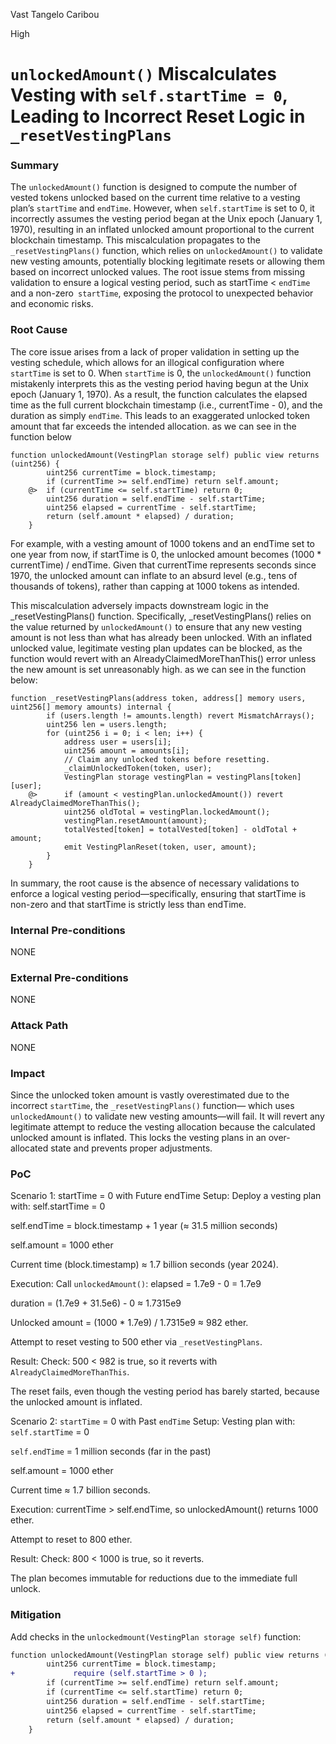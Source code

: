 Vast Tangelo Caribou

High

# `unlockedAmount()` Miscalculates Vesting with `self.startTime = 0`, Leading to Incorrect Reset Logic in `_resetVestingPlans`

### Summary

The `unlockedAmount()` function is designed to compute the number of vested tokens unlocked based on the current time relative to a vesting plan’s `startTime` and `endTime`. However, when `self.startTime` is set to 0, it incorrectly assumes the vesting period began at the Unix epoch (January 1, 1970), resulting in an inflated unlocked amount proportional to the current blockchain timestamp. This miscalculation propagates to the` _resetVestingPlans()` function, which relies on `unlockedAmount()` to validate new vesting amounts, potentially blocking legitimate resets or allowing them based on incorrect unlocked values.
 The root issue stems from missing validation to ensure a logical vesting period, such as startTime < `endTime` and a non-zero` startTime`, exposing the protocol to unexpected behavior and economic risks.



### Root Cause

The core issue arises from a lack of proper validation in setting up the vesting schedule, which allows for an illogical configuration where `startTime` is set to 0. When `startTime` is 0, the `unlockedAmount()` function mistakenly interprets this as the vesting period having begun at the Unix epoch (January 1, 1970). As a result, the function calculates the elapsed time as the full current blockchain timestamp (i.e., currentTime - 0), and the duration as simply `endTime`. This leads to an exaggerated unlocked token amount that far exceeds the intended allocation. as we can see in the function below 
```solidity
function unlockedAmount(VestingPlan storage self) public view returns (uint256) {
		uint256 currentTime = block.timestamp;
		if (currentTime >= self.endTime) return self.amount; 
	@>	if (currentTime <= self.startTime) return 0;
		uint256 duration = self.endTime - self.startTime;
		uint256 elapsed = currentTime - self.startTime;
		return (self.amount * elapsed) / duration; 
	}
```

For example, with a vesting amount of 1000 tokens and an endTime set to one year from now, if startTime is 0, the unlocked amount becomes (1000 * currentTime) / endTime. Given that currentTime represents seconds since 1970, the unlocked amount can inflate to an absurd level (e.g., tens of thousands of tokens), rather than capping at 1000 tokens as intended.

This miscalculation adversely impacts downstream logic in the _resetVestingPlans() function. Specifically, _resetVestingPlans() relies on the value returned by `unlockedAmount()` to ensure that any new vesting amount is not less than what has already been unlocked. With an inflated unlocked value, legitimate vesting plan updates can be blocked, as the function would revert with an AlreadyClaimedMoreThanThis() error unless the new amount is set unreasonably high. as we can see in the function below:

```solidity
function _resetVestingPlans(address token, address[] memory users, uint256[] memory amounts) internal {
		if (users.length != amounts.length) revert MismatchArrays();
		uint256 len = users.length;
		for (uint256 i = 0; i < len; i++) {
			address user = users[i];
			uint256 amount = amounts[i];
			// Claim any unlocked tokens before resetting.
			_claimUnlockedToken(token, user);
			VestingPlan storage vestingPlan = vestingPlans[token][user];
	@>		if (amount < vestingPlan.unlockedAmount()) revert AlreadyClaimedMoreThanThis();
			uint256 oldTotal = vestingPlan.lockedAmount();
			vestingPlan.resetAmount(amount);
			totalVested[token] = totalVested[token] - oldTotal + amount;
			emit VestingPlanReset(token, user, amount);
		}
	}
```


In summary, the root cause is the absence of necessary validations to enforce a logical vesting period—specifically, ensuring that startTime is non-zero and that startTime is strictly less than endTime. 

### Internal Pre-conditions

NONE

### External Pre-conditions

NONE

### Attack Path

NONE

### Impact

Since the unlocked token amount is vastly overestimated due to the incorrect `startTime`, the `_resetVestingPlans()` function— which uses `unlockedAmount()` to validate new vesting amounts—will fail. It will revert any legitimate attempt to reduce the vesting allocation because the calculated unlocked amount is inflated. This locks the vesting plans in an over-allocated state and prevents proper adjustments.

### PoC


Scenario 1: startTime = 0 with Future endTime
Setup:
Deploy a vesting plan with:
self.startTime = 0

self.endTime = block.timestamp + 1 year (≈ 31.5 million seconds)

self.amount = 1000 ether

Current time (block.timestamp) ≈ 1.7 billion seconds (year 2024).

Execution:
Call `unlockedAmount()`:
elapsed = 1.7e9 - 0 = 1.7e9

duration = (1.7e9 + 31.5e6) - 0 ≈ 1.7315e9

Unlocked amount = (1000 * 1.7e9) / 1.7315e9 ≈ 982 ether.

Attempt to reset vesting to 500 ether via `_resetVestingPlans`.

Result:
Check: 500 < 982 is true, so it reverts with `AlreadyClaimedMoreThanThis`.

The reset fails, even though the vesting period has barely started, because the unlocked amount is inflated.

Scenario 2: `startTime` = 0 with Past `endTime`
Setup:
Vesting plan with:
`self.startTime` = 0

`self.endTime` = 1 million seconds (far in the past)

self.amount = 1000 ether

Current time ≈ 1.7 billion seconds.

Execution:
currentTime > self.endTime, so unlockedAmount() returns 1000 ether.

Attempt to reset to 800 ether.

Result:
Check: 800 < 1000 is true, so it reverts.

The plan becomes immutable for reductions due to the immediate full unlock.



### Mitigation

Add checks in the `unlockedmount(VestingPlan storage self)` function:

```diff
function unlockedAmount(VestingPlan storage self) public view returns (uint256) {
		uint256 currentTime = block.timestamp;
+             require (self.startTime > 0 );
		if (currentTime >= self.endTime) return self.amount; 
		if (currentTime <= self.startTime) return 0;
		uint256 duration = self.endTime - self.startTime;
		uint256 elapsed = currentTime - self.startTime;
		return (self.amount * elapsed) / duration; 
	}
```